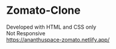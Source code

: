 # Zomato-Clone
Developed with HTML and CSS only <br>
Not Responsive <br>
https://ananthuspace-zomato.netlify.app/
